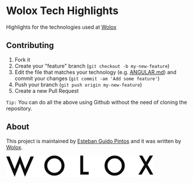 Wolox Tech Highlights
======================

Highlights for the technologies used at [Wolox](http://www.wolox.com.ar)

## Contributing

1. Fork it
2. Create your "feature" branch (`git checkout -b my-new-feature`)
3. Edit the file that matches your technology (e.g. [ANGULAR.md](ANGULAR.md)) and commit your changes (`git commit -am 'Add some feature'`)
7. Push your branch (`git push origin my-new-feature`)
8. Create a new Pull Request

`Tip:` You can do all the above using Github without the need of cloning the repository.

## About

This project is maintained by [Esteban Guido Pintos](https://github.com/epintos) and it was written by [Wolox](http://www.wolox.com.ar).

![Wolox](https://raw.githubusercontent.com/Wolox/press-kit/master/logos/logo_banner.png)

